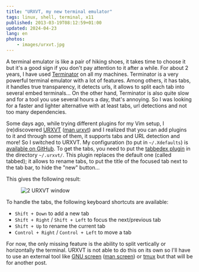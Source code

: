 ```yaml
---
title: "URXVT, my new terminal emulator"
tags: linux, shell, terminal, x11
published: 2013-03-19T08:12:59+01:00
updated: 2024-04-23
lang: en
photos:
    - images/urxvt.jpg
---
```


A terminal emulator is like a pair of hiking shoes, it takes time to choose it
but it's a good sign if you don't pay attention to it after a while. For about 2
years, I have used [Terminator](https://gnome-terminator.org/) on all
my machines.  Terminator is a very powerful terminal emulator with a lot of
features. Among others, it has tabs, it handles true transparency, it detects
urls, it allows to split each tab into several embed terminals… On the other
hand, Terminator is also quite slow and for a tool you use several hours a day,
that's annoying. So I was looking for a faster and lighter alternative with at
least tabs, url detections and not too many dependencies.

Some days ago, while trying different plugins for my Vim setup, I (re)discovered
[URXVT](http://software.schmorp.de/pkg/rxvt-unicode.html) ([man
urxvt](http://pwet.fr/man/linux/commandes/urxvt)) and I realized that you can
add plugins to it and through some of them, it supports tabs and URL detection
and more! So I switched to URXVT. My configuration (to put in
`~/.Xdefaults`) is [available on
GitHub](https://github.com/dpobel/config/blob/248249a19ce653afc7a9b547c7a5c784e0061e5c/.Xdefaults). To get the
tabs, you need to put the [tabbedex
plugin](https://git.fsfe.org/mina86/urxvt-tabbedex) in the directory
`~/.urxvt/`. This plugin replaces the default one (called tabbed); it
allows to rename tabs, to put the title of the focused tab next to the tab bar,
to hide the "new" button…

This gives the following result:

<figure class="object-center"><img loading="lazy" src="/images/urxvt.jpg" alt="2 URXVT
window"></figure>

To handle the tabs, the following keyboard shortcuts are available:

* `Shift + Down` to add a new tab
* `Shift + Right` / `Shift + Left` to focus the next/previous tab
* `Shift + Up` to rename the current tab
* `Control + Right` / `Control + Left` to move a tab

For now, the only missing feature is the ability to split vertically or
horizontally the terminal. URXVT is not able to do this on its own so I'll have
to use an external tool like [GNU screen](http://www.gnu.org/software/screen/)
([man screen](http://pwet.fr/man/linux/commandes/screen)) or
[tmux](https://github.com/tmux/tmux) but that will be for another post.
